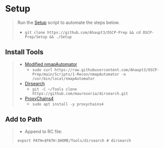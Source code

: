 # Setup

> Run the [Setup](Setup/Setup.sh) script to automate the steps below.
>
> - `git clone https://github.com/Ahaupt3/OSCP-Prep && cd OSCP-Prep/Setup && ./Setup`

## Install Tools

> - [Modified nmapAutomator](Scripts/nmapAutomator)
>   - `sudo curl https://raw.githubusercontent.com/Ahaupt3/OSCP-Prep/main/Scripts/1-Recon/nmapAutomator -o /usr/bin/local/nmapAutomator`
> - [Dirsearch](https://github.com/maurosoria/dirsearch)
>   - `git -C ~/Tools clone https://github.com/maurosoria/dirsearch.git`
> - [ProxyChains4](https://github.com/haad/proxychains)
>   - `sudo apt install -y proxychains4`

## Add to Path

> - Append to RC file:
>
> ```shell
> export PATH=$PATH:$HOME/Tools/dirsearch # dirsearch
> ```
